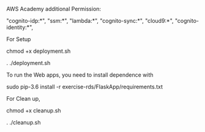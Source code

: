 AWS Academy additional Permission:


"cognito-idp:\*", "ssm:\*", "lambda:\*", "cognito-sync:\*", "cloud9:\*", "cognito-identity:\*",


For Setup


chmod +x deployment.sh


. ./deployment.sh


To run the Web apps, you need to install dependence with


sudo pip-3.6  install -r exercise-rds/FlaskApp/requirements.txt


For Clean up,


chmod +x cleanup.sh


. ./cleanup.sh


